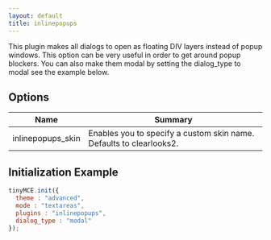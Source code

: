 ```yaml
---
layout: default
title: inlinepopups
---
```


This plugin makes all dialogs to open as floating DIV layers instead of popup windows. This option can be very useful in order to get around popup blockers. You can also make them modal by setting the dialog_type to modal see the example below.

## Options

| Name | Summary |
| --- | --- |
| inlinepopups_skin | Enables you to specify a custom skin name. Defaults to clearlooks2. |

## Initialization Example

```js
tinyMCE.init({
  theme : "advanced",
  mode : "textareas",
  plugins : "inlinepopups",
  dialog_type : "modal"
});
```
